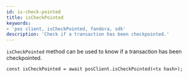 ```yaml
---
id: is-check-pointed
title: isCheckPointed
keywords: 
- 'pos client, isCheckPointed, fandora, sdk'
description: 'Check if a transaction has been checkpointed.'
---
```


`isCheckPointed` method can be used to know if a transaction has been checkpointed.

```
const isCheckPointed = await posClient.isCheckPointed(<tx hash>);
```

